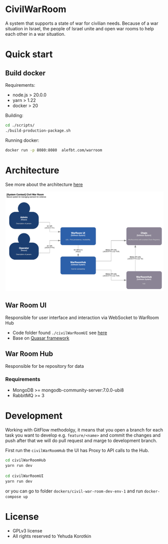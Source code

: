 # CivilWarRoom
A system that supports a state of war for civilian needs. Because of a war situation in Israel, the people of Israel unite and open war rooms to help each other in a war situation.

# Quick start

## Build docker
Requirements:
* node.js  > 20.0.0
* yarn > 1.22
* docker > 20

Building:
```bash
cd ./scripts/
./build-production-package.sh
```

Running docker: 
```bash
docker run -p 8080:8080  alefbt.com/warroom
```

# Architecture
See more about the architecture [here](./docs/architecture/README.md)

![OverAll Architecture](./docs/architecture/images/OverAllArchitecture.png)

## War Room UI
Responsible for user interface and interaction via WebSocket to WarRoom Hub

* Code folder found `./civilWarRoomUI` see [here](./civilWarRoomUI/README.md)
* Base on [Quasar framework](https://quasar.dev/)

## War Room Hub
Responsible for be repository for data

### Requirements
* MongoDB >= mongodb-community-server:7.0.0-ubi8
* RabbitMQ >= 3

# Development
Working with GitFlow methodolgy, it means that you open a branch for each task you want to develop e.g. `feature/<name>` and commit the changes and push after that we will do pull request and marge to development branch.

First run the `civilWarRoomHub` the UI has Proxy to API calls to the Hub.
```bash
cd civilWarRoomHub
yarn run dev

cd civilWarRoomUI
yarn run dev
```
or you can go to folder `dockers/civil-war-room-dev-env-1` and run `docker-compose up`

# License
* GPLv3 license
* All rights reserved to Yehuda Korotkin